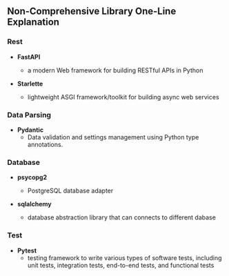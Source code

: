 ## Non-Comprehensive Library One-Line Explanation

### Rest

- **FastAPI**
  - a modern Web framework for building RESTful APIs in Python
  
- **Starlette**
  - lightweight ASGI framework/toolkit for building async web services
  
### Data Parsing

- **Pydantic**
  - Data validation and settings management using Python type annotations.

### Database

- **psycopg2**
  - PostgreSQL database adapter 
  
- **sqlalchemy**
  - database abstraction library that can connects to different dabase


### Test

- **Pytest**
  - testing framework to write various types of software tests, including unit tests, integration tests, end-to-end tests, and functional tests

